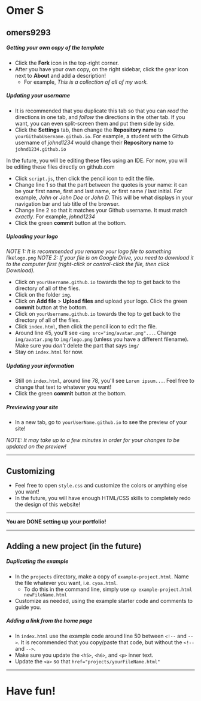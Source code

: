 # Omer S

## omers9293

##### Getting your own copy of the template

* Click the **Fork** icon in the top-right corner.
* After you have your own copy, on the right sidebar, click the gear icon next to **About** and add a description!
  * For example, _This is a collection of all of my work._

##### Updating your username

* It is recommended that you duplicate this tab so that you can _read_ the directions in one tab, and _follow_ the directions in the other tab. If you want, you can even split-screen them and put them side by side.
* Click the **Settings** tab, then change the **Repository name** to `yourGithubUsername.github.io`. For example, a student with the Github username of _johnd1234_ would change their **Repository name** to `johnd1234.github.io`

In the future, you will be editing these files using an IDE. For now, you will be editing these files directly on github.com


* Click `script.js`, then click the pencil icon to edit the file.
* Change line 1 so that the part between the quotes is your name: it can be your first name, first and last name, or first name / last initial. For example, _John_ or _John Doe_ or _John D._ This will be what displays in your navigation bar and tab title of the browser.
* Change line 2 so that it matches your Github username. It must match _exactly_. For example, _johnd1234_
* Click the green **commit** button at the bottom.

##### Uploading your logo

_NOTE 1: It is recommended you rename your logo file to something like_`logo.png`
_NOTE 2: If your file is on Google Drive, you need to download it to the computer first (right-click or control-click the file, then click Download)._

* Click on `yourUsername.github.io` towards the top to get back to the directory of all of the files.
* Click on the folder `img`.
* Click on **Add file** > **Upload files** and upload your logo. Click the green **commit** button at the bottom.
* Click on `yourUsername.github.io` towards the top to get back to the directory of all of the files.
* Click `index.html`, then click the pencil icon to edit the file.
* Around line 45, you'll see `<img src="img/avatar.png"...`. Change `img/avatar.png` to `img/logo.png` (unless you have a different filename). Make sure you _don't_ delete the part that says `img/`
* Stay on `index.html` for now.

##### Updating your information

* Still on `index.html`, around line 78, you'll see `Lorem ipsum...`. Feel free to change that text to whatever you want!
* Click the green **commit** button at the bottom.

##### Previewing your site

* In a new tab, go to `yourUserName.github.io` to see the preview of your site!

_NOTE: It may take up to a few minutes in order for your changes to be updated on the preview!_

---

## Customizing

* Feel free to open `style.css` and customize the colors or anything else you want!
* In the future, you will have enough HTML/CSS skills to completely redo the design of this website!

---

**You are DONE setting up your portfolio!**

---

## Adding a new project (in the future)

##### Duplicating the example

* In the `projects` directory, make a copy of `example-project.html`. Name the file whatever you want, i.e. `cyoa.html`.
  * To do this in the command line, simply use `cp example-project.html newFileName.html`
* Customize as needed, using the example starter code and comments to guide you.

##### Adding a link from the home page

* In `index.html` use the example code around line 50 between `<!--` and `-->`. It is recommended that you copy/paste that code, but without the `<!--` and `-->`.
* Make sure you update the `<h5>`, `<h6>`, and `<p>` inner text.
* Update the `<a>` so that `href="projects/yourFileName.html"`

---

# Have fun!
